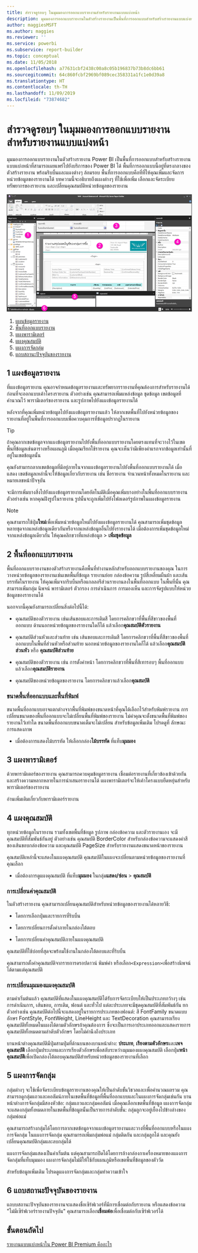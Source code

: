 ```yaml
---
title: สำรวจดูรอบๆ ในมุมมองการออกแบบรายงานสำหรับรายงานแบบแบ่งหน้า
description: มุมมองการออกแบบรายงานในตัวสร้างรายงานเป็นพื้นที่การออกแบบสำหรับสร้างรายงานแบบแบ่งหน้าที่สามารถเผยแพร่ไปยังบริการของ Power BI ได้
author: maggiesMSFT
ms.author: maggies
ms.reviewer: ''
ms.service: powerbi
ms.subservice: report-builder
ms.topic: conceptual
ms.date: 11/05/2018
ms.openlocfilehash: a77631cbf2438c00a8c05b196837b73b8dc6bb61
ms.sourcegitcommit: 64c860fcbf2969bf089cec358331a1fc1e0d39a8
ms.translationtype: HT
ms.contentlocale: th-TH
ms.lasthandoff: 11/09/2019
ms.locfileid: "73874682"
---
```

# <a name="getting-around-in-report-design-view-for-paginated-reports"></a>สำรวจดูรอบๆ ในมุมมองการออกแบบรายงานสำหรับรายงานแบบแบ่งหน้า

มุมมองการออกแบบรายงานในตัวสร้างรายงาน Power BI เป็นพื้นที่การออกแบบสำหรับสร้างรายงานแบบแบ่งหน้าที่สามารถเผยแพร่ไปยังบริการของ Power BI ได้ พื้นที่การออกแบบนี้อยู่ที่ตรงกลางของตัวสร้างรายงาน พร้อมริบบิ้นและแผงต่างๆ ล้อมรอบ พื้นที่การออกแบบคือที่ที่ให้คุณเพิ่มและจัดการหน่วยข้อมูลของรายงานได้ บทความนี้จะอธิบายถึงแผงต่างๆ ที่ใช้เพื่อเพิ่ม เลือกและจัดระเบียบทรัพยากรของรายงาน และเปลี่ยนคุณสมบัติหน่วยข้อมูลของรายงาน  

![มุมมองการออกแบบรายงานของตัวสร้างรายงาน](media/paginated-reports-report-design-view/power-bi-paginated-report-design-view.png)

1. [แผนข้อมูลรายงาน](#1-report-data-pane) 
2. [พื้นที่ออกแบบรายงาน](#2-report-design-surface)  
3. [แผงพารามิเตอร์](#3-parameters-pane) 
4. [แผงคุณสมบัติ](#4-properties-pane) 
5. [แผงการจัดกลุ่ม](#5-grouping-pane) 
6. [แถบสถานะปัจจุบันของรายงาน](#6-current-report-status-bar)  
  
## <a name="1-report-data-pane"></a>1 แผงข้อมูลรายงาน  
 ที่แผงข้อมูลรายงาน คุณอาจกำหนดข้อมูลรายงานและทรัพยากรรายงานที่คุณต้องการสำหรับรายงานได้ก่อนที่จะออกแบบเค้าโครงรายงาน ตัวอย่างเช่น คุณสามารถเพิ่มแหล่งข้อมูล ชุดข้อมูล เขตข้อมูลที่คำนวณไว้ พารามิเตอร์ของรายงาน และรูปภาพไปยังแผงข้อมูลรายงานได้  
  
 หลังจากที่คุณเพิ่มหน่วยข้อมูลไปยังแผงข้อมูลรายงานแล้ว ให้ลากเขตพื้นที่ไปยังหน่วยข้อมูลของรายงานที่อยู่ในพื้นที่การออกแบบเพื่อควบคุมการที่ข้อมูลปรากฏในรายงาน  
  
> [!TIP]  
>  ถ้าคุณลากเขตข้อมูลจากแผงข้อมูลรายงานไปยังพื้นที่ออกแบบรายงานโดยตรงแทนที่จะวางไว้ในเขตพื้นที่ข้อมูลเช่นตารางหรือแผนภูมิ เมื่อคุณเรียกใช้รายงาน คุณจะเห็นว่ามีเพียงค่าแรกจากข้อมูลเท่านั้นที่อยู่ในเขตข้อมูลนั้น  
  
 คุณยังสามารถลากเขตข้อมูลที่มีอยู่ภายในจากแผงข้อมูลรายงานไปยังพื้นที่ออกแบบรายงานได้ เมื่อแสดง เขตข้อมูลเหล่านี้จะให้ข้อมูลเกี่ยวกับรายงาน เช่น ชื่อรายงาน จำนวนหน้าทั้งหมดในรายงาน และหมายเลขหน้าปัจจุบัน  
  
 จะมีการเพิ่มบางสิ่งไปยังแผงข้อมูลรายงานโดยอัตโนมัติเมื่อคุณเพิ่มบางอย่างในพื้นที่ออกแบบรายงาน ตัวอย่างเช่น หากคุณฝังรูปในรายงาน รูปนั้นจะถูกเพิ่มไปยังโฟลเดอร์รูปภาพในแผงข้อมูลรายงาน  
  
> [!NOTE]  
>  คุณสามารถใช้ปุ่ม**ใหม่**เพื่อเพิ่มหน่วยข้อมูลใหม่ไปยังแผงข้อมูลรายงานได้ คุณสามารถเพิ่มชุดข้อมูลหลายชุดจากแหล่งข้อมูลเดียวกันหรือจากแหล่งข้อมูลอื่นไปยังรายงานได้ เมื่อต้องการเพิ่มชุดข้อมูลใหม่จากแหล่งข้อมูลเดียวกัน ให้คุณคลิกขวาที่แหล่งข้อมูล > **เพิ่มชุดข้อมูล**  
  
## <a name="2-report-design-surface"></a>2 พื้นที่ออกแบบรายงาน  
 พื้นที่ออกแบบรายงานของตัวสร้างรายงานคือพื้นที่ทำงานหลักสำหรับออกแบบรายงานของคุณ ในการวางหน่วยข้อมูลของรายงานเช่นเขตพื้นที่ข้อมูล รายงานย่อย กล่องข้อความ รูปสี่เหลี่ยมผืนผ้า และเส้นบรรทัดในรายงาน ให้คุณเพิ่มจากริบบิ้นหรือแกลลอรีส่วนรายงานลงในพื้นที่ออกแบบ ในพื้นที่นั้น คุณสามารถเพิ่มกลุ่ม นิพจน์ พารามิเตอร์ ตัวกรอง การดำเนินการ การมองเห็น และการจัดรูปแบบให้หน่วยข้อมูลของรายงานได้  
  
 นอกจากนี้คุณยังสามารถเปลี่ยนสิ่งต่อไปนี้ได้:  
  
-   คุณสมบัติของตัวรายงาน เช่นเส้นขอบและการเติมสี โดยการคลิกขวาที่พื้นที่สีขาวของพื้นที่ออกแบบ ด้านนอกหน่วยข้อมูลของรายงานใดก็ได้ แล้วเลือก**คุณสมบัติตัวรายงาน**  
  
-   คุณสมบัติส่วนหัวและส่วนท้าย เช่น เส้นขอบและการเติมสี โดยการคลิกขวาที่พื้นที่สีขาวของพื้นที่ออกแบบในพื้นที่ส่วนหัวหรือส่วนท้าย นอกหน่วยข้อมูลของรายงานใดก็ได้ แล้วเลือก**คุณสมบัติส่วนหัว** หรือ **คุณสมบัติส่วนท้าย**  
  
-   คุณสมบัติของตัวรายงาน เช่น การตั้งค่าหน้า โดยการคลิกขวาที่พื้นที่สีเทารอบๆ พื้นที่ออกแบบ แล้วเลือก**คุณสมบัติรายงาน**  
  
-   คุณสมบัติของหน่วยข้อมูลของรายงาน โดยการคลิกขวาแล้วเลือก**คุณสมบัติ**  
  
### <a name="design-surface-size-and-print-area"></a>ขนาดพื้นที่ออกแบบและพื้นที่พิมพ์  
ขนาดพื้นที่ออกแบบอาจแตกต่างจากพื้นที่พิมพ์ของขนาดหน้าที่คุณได้เลือกไว้สำหรับพิมพ์รายงาน การเปลี่ยนขนาดของพื้นที่ออกแบบจะไม่เปลี่ยนพื้นที่พิมพ์ของรายงาน ไม่ค่าคุณจะตั้งขนาดพื้นที่พิมพ์ของรายงานไว้เท่าใด ขนาดพื้นที่ออกแบบขนาดเต็มจะไม่เปลี่ยน สำหรับข้อมูลเพิ่มเติม โปรดดูที่ ลักษณะการแสดงภาพ 
  
- เมื่อต้องการแสดงไม้บรรทัด ให้เลือกกล่อง**ไม้บรรทัด** ที่แท็บ**มุมมอง**  
  
## <a name="3-parameters-pane"></a>3 แผงพารามิเตอร์  
 ด้วยพารามิเตอร์ของรายงาน คุณสามารถควบคุมข้อมูลรายงาน เชื่อมต่อรายงานที่เกี่ยวข้องเข้าด้วยกันและสร้างความหลากหลายในการนำเสนอรายงานได้ แผงพารามิเตอร์จะให้เค้าโครงแบบยืดหยุ่นสำหรับพารามิเตอร์ของรายงาน  
  
 อ่านเพิ่มเติมเกี่ยวกับพารามิเตอร์รายงาน   
  
## <a name="4-properties-pane"></a>4 แผงคุณสมบัติ
 ทุกหน่วยข้อมูลในรายงาน รวมทั้งเขตพื้นที่ข้อมูล รูปภาพ กล่องข้อความ และตัวรายงานเอง จะมีคุณสมบัติที่สัมพันธ์กันอยู่ ตัวอย่างเช่น คุณสมบัติ BorderColor สำหรับกล่องข้อความจะแสดงค่าสีของเส้นขอบกล่องข้อความ และคุณสมบัติ PageSize สำหรับรายงานแสดงขนาดหน้าของรายงาน  
  
 คุณสมบัติเหล่านี้จะแสดงในแผงคุณสมบัติ คุณสมบัติในแผงจะเปลี่ยนตามหน่วยข้อมูลของรายงานที่คุณเลือก  
  
- เมื่อต้องการดูแผงคุณสมบัติ ที่แท็บ**มุมมอง** ในกลุ่ม**แสดง/ซ่อน** > **คุณสมบัติ**  
  
### <a name="changing-property-values"></a>การเปลี่ยนค่าคุณสมบัติ  
 ในตัวสร้างรายงาน คุณสามารถเปลี่ยนคุณสมบัติสำหรับหน่วยข้อมูลของรายงานได้หลายวิธี:  
  
-   โดยการเลือกปุ่มและรายการที่ริบบิ้น  
  
-   โดยการเปลี่ยนการตั้งค่าภายในกล่องโต้ตอบ  
  
-   โดยการเปลี่ยนค่าคุณสมบัติภายในแผงคุณสมบัติ  
  
 คุณสมบัติที่ใช้บ่อยที่สุดจะพร้อมใช้งานในกล่องโต้ตอบและที่ริบบิ้น  
  
 คุณสามารถตั้งค่าคุณสมบัติจากรายการดรอปดาวน์ พิมพ์ค่า หรือเลือก`<Expression>`เพื่อสร้างนิพจน์ได้ตามแต่คุณสมบัติ  
  
### <a name="changing-the-properties-pane-view"></a>การเปลี่ยนมุมมองแผงคุณสมบัติ  
 ตามค่าเริ่มต้นแล้ว คุณสมบัติที่แสดงในแผงคุณสมบัติได้รับการจัดระเบียบให้เป็นประเภทกว้างๆ เช่น การดำเนินการ, เส้นขอบ, การเติม, ฟอนต์ และทั่วไป แต่ละประเภทจะมีชุดคุณสมบัติที่สัมพันธ์กัน ยกตัวอย่างเช่น คุณสมบัติต่อไปนี้จะแสดงอยู่ในรายการประเภทของฟอนต์: สี FontFamily ขนาดแบบอักษร FontStyle, FontWeight, LineHeight และ TextDecoration คุณสามารถเรียงคุณสมบัติทั้งหมดในแผงได้ตามตัวอักษรถ้าคุณต้องการ ซึ่งจะเป็นการเอาประเภทออกและแสดงรายการคุณสมบัติทั้งหมดตามลำดับตัวอักษร โดยไม่คำนึงถึงประเภท  
  
 บานหน้าต่างคุณสมบัติมีปุ่มสามปุ่มที่ด้านบนของบานหน้าต่าง: **ประเภท**, **เรียงตามตัวอักษร**และ**เพจคุณสมบัติ** เลือกปุ่มประเภทและการเรียงตัวอักษรเพื่อสลับระหว่างมุมมองแผงคุณสมบัติ เลือกปุ่ม**หน้าคุณสมบัติ**เพื่อเปิดกล่องโต้ตอบคุณสมบัติสำหรับหน่วยข้อมูลของรายงานที่เลือก  
  
  
## <a name="5-grouping-pane"></a>5 แผงการจัดกลุ่ม

 กลุ่มต่างๆ จะใช้เพื่อจัดระเบียบข้อมูลรายงานของคุณให้เป็นลำดับขั้นวิชวลและเพื่อคำนวณผลรวม คุณสามารถดูกลุ่มแถวและคอลัมน์ภายในเขตพื้นที่ข้อมูลที่พื้นที่ออกแบบและในแผงการจัดกลุ่มเช่นกัน บานหน้าต่างการจัดกลุ่มมีสองหัวข้อ: กลุ่มแถวและกลุ่มคอลัมน์ เมื่อคุณเลือกเขตพื้นที่ข้อมูล แผงการจัดกลุ่มจะแสดงกลุ่มทั้งหมดภายในเขตพื้นที่ข้อมูลนั้นเป็นรายการลำดับขั้น: กลุ่มลูกจะอยู่เยื้องไปข้างล่างของกลุ่มพ่อแม่  
  
 คุณสามารถสร้างกลุ่มได้โดยการลากเขตข้อมูลจากแผงข้อมูลรายงานและวางที่พื้นที่ออกแบบหรือในแผงการจัดกลุ่ม ในแผงการจัดกลุ่ม คุณสามารถเพิ่มกลุ่มพ่อแม่ กลุ่มติดกัน และกลุ่มลูกได้ และคุณยังเปลี่ยนคุณสมบัติกลุ่มและลบกลุ่มได้  
  
 แผงการจัดกลุ่มแสดงเป็นค่าเริ่มต้น แต่คุณสามารถปิดได้โดยการล้างกล่องกาเครื่องหมายของแผงการจัดกลุ่มที่แท็บมุมมอง แผงการจัดกลุ่มไม่มีให้ใช้กับแผนภูมิหรือเขตพื้นที่ข้อมูลของตัววัด  
  
 สำหรับข้อมูลเพิ่มเติม โปรดดูแผงการจัดกลุ่มและกลุ่มทำความเข้าใจ  
  
## <a name="6-current-report-status-bar"></a>6 แถบสถานะปัจจุบันของรายงาน

แถบบสถานะปัจจุบันของรายงานจะแสดงชื่อเซิร์ฟเวอร์ที่มีการเชื่อมต่อกับรายงาน หรือแสดงข้อความ "ไม่มีเซิร์ฟเวอร์รายงานปัจจุบัน" คุณสามารถเลือก**เชื่อมต่อ**เพื่อเชื่อมต่อกับเซิร์ฟเวอร์ได้

## <a name="next-steps"></a>ขั้นตอนถัดไป

[รายงานแบบแบ่งหน้าใน Power BI Premium คืออะไร](paginated-reports-report-builder-power-bi.md) 

  
  
